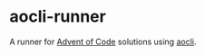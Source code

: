 # aocli-runner

A runner for [Advent of Code](https://adventofcode.com) solutions using [aocli](https://github.com/scjqt/aocli).